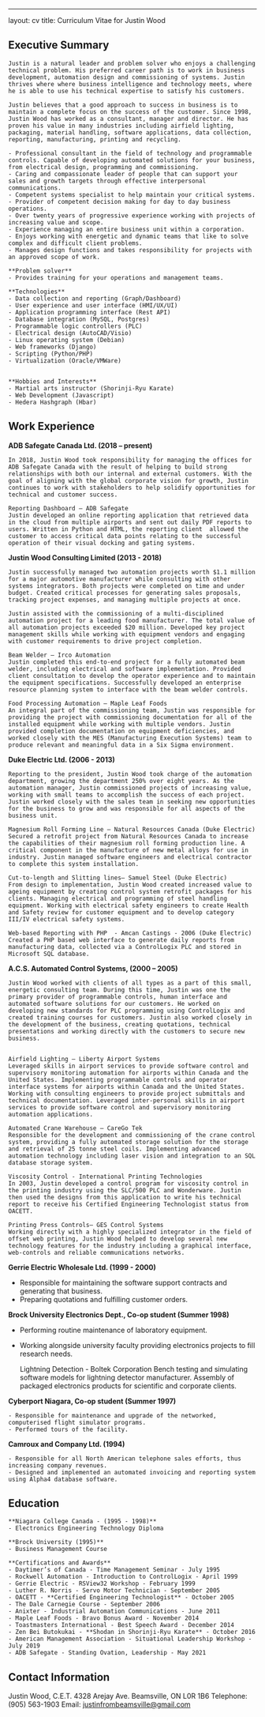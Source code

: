 ---
layout: cv
title: Curriculum Vitae for Justin Wood

## Executive Summary
    Justin is a natural leader and problem solver who enjoys a challenging technical problem. His preferred career path is to work in business development, automation design and commissioning of systems. Justin thrives where where business intelligence and technology meets, where he is able to use his technical expertise to satisfy his customers.
    
    Justin believes that a good approach to success in business is to maintain a complete focus on the success of the customer. Since 1998, Justin Wood has worked as a consultant, manager and director. He has proven his value in many industries including airfield lighting, packaging, material handling, software applications, data collection, reporting, manufacturing, printing and recycling.
    
    - Professional consultant in the field of technology and programmable controls. Capable of developing automated solutions for your business, from electrical design, programming and commissioning.
    - Caring and compassionate leader of people that can support your sales and growth targets through effective interpersonal communications.
    - Competent systems specialist to help maintain your critical systems.
    - Provider of competent decision making for day to day business operations. 
    - Over twenty years of progressive experience working with projects of increasing value and scope.
    - Experience managing an entire business unit within a corporation. 
    - Enjoys working with energetic and dynamic teams that like to solve complex and difficult client problems.
    - Manages design functions and takes responsibility for projects with an approved scope of work.
    
    **Problem solver**
    - Provides training for your operations and management teams.
    
    **Technologies**
    - Data collection and reporting (Graph/Dashboard)
    - User experience and user interface (HMI/UX/UI)
    - Application programming interface (Rest API)
    - Database integration (MySQL, Postgres)
    - Programmable logic controllers (PLC)
    - Electrical design (AutoCAD/Visio)
    - Linux operating system (Debian)
    - Web frameworks (Django)
    - Scripting (Python/PHP)
    - Virtualization (Oracle/VMWare)


    **Hobbies and Interests**
    - Martial arts instructor (Shorinji-Ryu Karate)
    - Web Development (Javascript)
    - Hedera Hashgraph (Hbar)


## Work Experience

**ADB Safegate Canada Ltd. (2018 – present)** 

    In 2018, Justin Wood took responsibility for managing the offices for ADB Safegate Canada with the result of helping to build strong relationships with both our internal and external customers. With the goal of aligning with the global corporate vision for growth, Justin continues to work with stakeholders to help solidify opportunities for technical and customer success.
     
    Reporting Dashboard – ADB Safegate
    Justin developed an online reporting application that retrieved data in the cloud from multiple airports and sent out daily PDF reports to users. Written in Python and HTML, the reporting client  allowed the customer to access critical data points relating to the successful operation of their visual docking and gating systems.

**Justin Wood Consulting Limited (2013 - 2018)** 

    Justin successfully managed two automation projects worth $1.1 million for a major automotive manufacturer while consulting with other systems integrators. Both projects were completed on time and under budget. Created critical processes for generating sales proposals, tracking project expenses, and managing multiple projects at once. 
     
    Justin assisted with the commissioning of a multi-disciplined automation project for a leading food manufacturer. The total value of all automation projects exceeded $20 million. Developed key project management skills while working with equipment vendors and engaging with customer requirements to drive project completion.
    
    Beam Welder – Irco Automation
    Justin completed this end-to-end project for a fully automated beam welder, including electrical and software implementation. Provided client consultation to develop the operator experience and to maintain the equipment specifications. Successfully developed an enterprise resource planning system to interface with the beam welder controls. 
    
    Food Processing Automation – Maple Leaf Foods
    An integral part of the commissioning team, Justin was responsible for providing the project with commissioning documentation for all of the installed equipment while working with multiple vendors. Justin provided completion documentation on equipment deficiencies, and worked closely with the MES (Manufacturing Execution Systems) team to produce relevant and meaningful data in a Six Sigma environment.  

 
**Duke Electric Ltd. (2006 - 2013)** 

    Reporting to the president, Justin Wood took charge of the automation department, growing the department 250% over eight years. As the automation manager, Justin commissioned projects of increasing value, working with small teams to accomplish the success of each project. Justin worked closely with the sales team in seeking new opportunities for the business to grow and was responsible for all aspects of the business unit.
     
    Magnesium Roll Forming Line – Natural Resources Canada (Duke Electric) 
    Secured a retrofit project from Natural Resources Canada to increase the capabilities of their magnesium roll forming production line. A critical component in the manufacture of new metal alloys for use in industry. Justin managed software engineers and electrical contractor to complete this system installation.
    
    Cut-to-length and Slitting lines– Samuel Steel (Duke Electric)
    From design to implementation, Justin Wood created increased value to ageing equipment by creating control system retrofit packages for his clients. Managing electrical and programming of steel handling equipment. Working with electrical safety engineers to create Health and Safety review for customer equipment and to develop category III/IV electrical safety systems.  
    
    Web-based Reporting with PHP  - Amcan Castings - 2006 (Duke Electric)
    Created a PHP based web interface to generate daily reports from manufacturing data, collected via a ControlLogix PLC and stored in Microsoft SQL database.

**A.C.S. Automated Control Systems, (2000 – 2005)**

    Justin Wood worked with clients of all types as a part of this small, energetic consulting team. During this time, Justin was one the primary provider of programmable controls, human interface and automated software solutions for our customers. He worked on developing new standards for PLC programming using ControlLogix and created training courses for customers. Justin also worked closely in the development of the business, creating quotations, technical presentations and working directly with the customers to secure new business. 


    Airfield Lighting – Liberty Airport Systems
    Leveraged skills in airport services to provide software control and supervisory monitoring automation for airports within Canada and the United States. Implementing programmable controls and operator interface systems for airports within Canada and the United States. Working with consulting engineers to provide project submittals and technical documentation. Leveraged inter-personal skills in airport services to provide software control and supervisory monitoring automation applications. 
    
    Automated Crane Warehouse – CareGo Tek
    Responsible for the development and commissioning of the crane control system, providing a fully automated storage solution for the storage and retrieval of 25 tonne steel coils. Implementing advanced automation technology including laser vision and integration to an SQL database storage system. 
     
    Viscosity Control - International Printing Technologies
    In 2003, Justin developed a control program for viscosity control in the printing industry using the SLC/500 PLC and Wonderware. Justin then used the designs from this application to write his technical report to receive his Certified Engineering Technologist status from OACETT.
    
    Printing Press Controls– GES Control Systems
    Working directly with a highly specialized integrator in the field of offset web printing, Justin Wood helped to develop several new technology features for the industry including a graphical interface, web-controls and reliable communications networks.

**Gerrie Electric Wholesale Ltd. (1999 - 2000)**

- Responsible for maintaining the software support contracts and generating that business.
- Preparing quotations and fulfilling customer orders.

**Brock University Electronics Dept., Co-op student (Summer 1998)**

- Performing routine maintenance of laboratory equipment.
- Working alongside university faculty providing electronics projects to fill research needs.


    Lightning Detection - Boltek Corporation
    Bench testing and simulating software models for lightning detector manufacturer. Assembly of packaged electronics products for scientific and corporate clients.

**Cyberport Niagara, Co-op student (Summer 1997)**

    - Responsible for maintenance and upgrade of the networked, computerised flight simulator programs.
    - Performed tours of the facility.

**Camroux and Company Ltd. (1994)**

    - Responsible for all North American telephone sales efforts, thus increasing company revenues.
    - Designed and implemented an automated invoicing and reporting system using Alpha4 database software.
## Education
    **Niagara College Canada - (1995 - 1998)**
    - Electronics Engineering Technology Diploma
    
    **Brock University (1995)**
    - Business Management Course
    
    **Certifications and Awards**
    - Daytimer’s of Canada - Time Management Seminar - July 1995
    - Rockwell Automation - Introduction to ControlLogix - April 1999
    - Gerrie Electric - RSView32 Workshop - February 1999
    - Luther R. Norris - Servo Motor Technician - September 2005
    - OACETT - **Certified Engineering Technologist** - October 2005
    - The Dale Carnegie Course - September 2006
    - Anixter - Industrial Automation Communications - June 2011
    - Maple Leaf Foods - Bravo Bonus Award - November 2014
    - Toastmasters International - Best Speech Award - December 2014
    - Zen Bei Butokukai - **Shodan in Shorinji-Ryu Karate** - October 2016
    - American Management Association - Situational Leadership Workshop - July 2019
    - ADB Safegate - Standing Ovation, Leadership - May 2021
## Contact Information

Justin Wood, C.E.T.
4328 Arejay Ave.
Beamsville, ON  L0R 1B6
Telephone: (905) 563-1903
Email: justinfrombeamsville@gmail.com


<!-- ### Footer

Last updated: May 2013 -->


